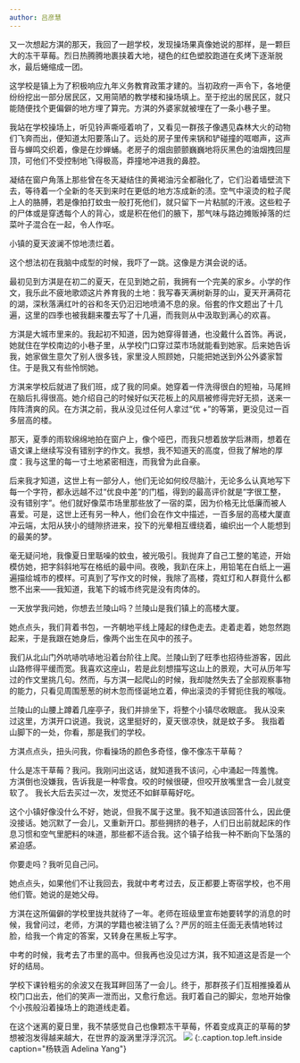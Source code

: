 ```yaml
---
author: 吕彦慧
---
```

又一次想起方淇的那天，我回了一趟学校，发现操场果真像她说的那样，是一颗巨大的冻干草莓。烈日热腾腾地裹挟着大地，褪色的红色塑胶跑道在炙烤下逐渐脱水，最后蜷缩成一团。
 
这学校是镇上为了积极响应九年义务教育政策才建的。当初政府一声令下，各地便纷纷挖出一部分居民区，又用简陋的教学楼和操场填上。至于挖出的居民区，就只能随便找个更偏僻的地方埋了算完。方淇的外婆家就被埋在了一条小巷子里。
 
我站在学校操场上，听见铃声嘶哑着响了，又看见一群孩子像遇见森林大火的动物们飞奔而出，便知道太阳要落山了。远处的房子里传来锅和铲碰撞的哐啷声，这声音与蝉鸣交织着，像是在炒蝉蛹。老房子的烟囱颤颤巍巍地将灰黑色的油烟拽回屋顶，可他们不受控制地飞得极高，莽撞地冲进我的鼻腔。
 
凝结在窗户角落上那些曾在冬天凝结住的黄褐油污全都融化了，它们沿着墙壁流下去，等待着一个全新的冬天到来时在更低的地方冻成新的渍。空气中滚烫的粒子爬上人的胳膊，若是像拍打蚊虫一般打死他们，就只留下一片粘腻的汗液。这些粒子的尸体或是穿透每个人的背心，或是积在他们的腋下，那气味与路边摊贩掉落的烂菜叶子混合在一起，令人作呕。
 
小镇的夏天波澜不惊地溃烂着。
 
这个想法初在我脑中成型的时候，我吓了一跳。这像是方淇会说的话。
 
最初见到方淇是在初二的夏天，在见到她之前，我拥有一个完美的家乡。小学的作文，我乐此不疲地歌颂这片养育我的土地：我写春天满树新芽的山，夏天开满荷花的湖，深秋落满红叶的谷和冬天仍汩汩地喷涌不息的泉。俗套的作文题出了十几遍，这里的四季也被我翻来覆去写了十几遍，而我则从中汲取到满心的欢喜。
 
方淇是大城市里来的。我起初不知道，因为她穿得普通，也没戴什么首饰。再说，她就住在学校南边的小巷子里，从学校门口穿过菜市场就能看到她家。后来她告诉我，她家做生意欠了别人很多钱，家里没人照顾她，只能把她送到外公外婆家暂住。于是我又有些怜悯她。
 
方淇来学校后就进了我们班，成了我的同桌。她穿着一件洗得很白的短袖，马尾辫在脑后扎得很高。她介绍自己的时候好似天花板上的风扇被修得完好无损，送来一阵阵清爽的风。在方淇之前，我从没见过任何人拿过“优 +”的等第，更没见过一百多层高的楼。
 
那天，夏季的雨软绵绵地拍在窗户上，像个哑巴，而我只想着放学后淋雨，想着在语文课上继续写没有错别字的作文。我想，我不知道天的高度，但我了解地的厚度：我与这里的每一寸土地紧密相连，而我曾为此自豪。
 
后来我才知道，这世上有一部分人，他们无论如何绞尽脑汁，无论多么认真地写下每一个字符，都永远越不过“优良中差”的门槛，得到的最高评价就是“字很工整，没有错别字”。他们就好像菜市场里那些放了一宿的菜，因为价格无比低廉而被人喜爱。可是，这世上还有另一种人，他们会在作文中描述，一百多层的高楼大厦直冲云端，太阳从狭小的缝隙挤进来，投下的光晕相互缠绕着，编织出一个人能想到的最美的梦。
 
毫无疑问地，我像夏日里聒噪的蚊虫，被光吸引。我抛弃了自己工整的笔迹，开始模仿她，把字斜斜地写在格纸的最中间。夜晚，我趴在床上，用铅笔在白纸上一遍遍描绘城市的模样。可真到了写作文的时候，我除了高楼，霓虹灯和人群竟什么都憋不出来——我知道，我笔下的城市终究是没有肉体的。
 
一天放学我问她，你想去兰陵山吗？兰陵山是我们镇上的高楼大厦。
 
她点点头，我们背着书包，一齐朝地平线上隆起的绿色走去。走着走着，她忽然跑起来，于是我跟在她身后，像两个出生在风中的孩子。
 
我们从北山门外吭哧吭哧地沿着台阶往上爬。兰陵山到了旺季也招待些游客，因此山路修得平缓而宽。我喜欢这座山，若是此刻想描写这山上的景观，大可从历年写过的作文里挑几句。然而，与方淇一起爬山的时候，我却陡然失去了全部观察事物的能力，只看见周围葱葱的树木忽而怪诞地立着，伸出滚烫的手臂扼住我的喉咙。
 
兰陵山的山腰上蹲着几座亭子，我们并排坐下，将整个小镇尽收眼底。 我从没来过这里，方淇开口说道。我说，这里挺好的，夏天很凉快，就是蚊子多。
我指着山脚下的一处，你看，那是我们的学校。
 
方淇点点头，扭头问我，你看操场的颜色多奇怪，像不像冻干草莓？
 
什么是冻干草莓？我问。我刚问出这话，就知道我不该问，心中涌起一阵羞愧。 方淇倒也没嫌我，告诉我是一种零食。咬的时候很硬，但咬开放嘴里含一会儿就变软了。 我长大后去买过一次，发觉还不如鲜草莓好吃。
 
这个小镇好像没什么不好，她说，但我不属于这里。我不知道该回答什么，因此便没接话。她沉默了一会儿，又重新开口。那些拥挤的巷子，人们日出前就起床的作息习惯和空气里肥料的味道，那些都不适合我。这个镇子给我一种不断向下坠落的紧迫感。
 
你要走吗？我听见自己问。
 
她点点头，如果他们不让我回去，我就中考考过去，反正都要上寄宿学校，也不用他们管。她说的是她父母。
 
方淇在这所偏僻的学校里拢共就待了一年。老师在班级里宣布她要转学的消息的时候，我曾问过，老师，方淇的学籍也被注销了么？严厉的班主任面无表情地转过脸，给我一个肯定的答案，又转身在黑板上写字。
 
中考的时候，我考去了市里的高中。但我再也没见过方淇，我不知道这是否是一个好的结局。
 
学校下课铃粗劣的余波又在我耳畔回荡了一会儿。终于，那群孩子们互相推搡着从校门口出去，他们的笑声一泄而出，又愈行愈远。我盯着自己的脚尖，忽地开始像个小孩般沿着操场上的跑道线走着。
 
在这个迷离的夏日里，我不禁感觉自己也像颗冻干草莓，怀着变成真正的草莓的梦想被泡发得越来越大，在世界的漩涡里浮浮沉沉。
![](/img/Links/冻干草莓.jpg)
{:.caption.top.left.inside caption="杨轶涵 Adelina Yang"}
